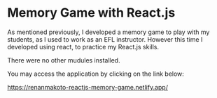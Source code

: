 # Memory Game with React.js

As mentioned previously, I developed a memory game to play with my students, as I used to work as an EFL instructor. However this time I developed using react, to practice my React.js skills.

There were no other mudules installed.

You may access the application by clicking on the link below:

https://renanmakoto-reactjs-memory-game.netlify.app/
